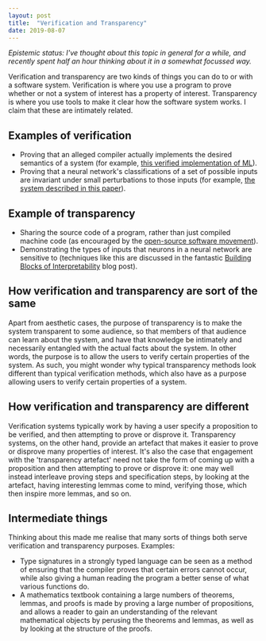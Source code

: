 ```yaml
---
layout: post
title:  "Verification and Transparency"
date: 2019-08-07
---
```


_Epistemic status: I've thought about this topic in general for a while, and recently spent half an hour thinking about it in a somewhat focussed way._

Verification and transparency are two kinds of things you can do to or with a software system. Verification is where you use a program to prove whether or not a system of interest has a property of interest. Transparency is where you use tools to make it clear how the software system works. I claim that these are intimately related.

## Examples of verification

- Proving that an alleged compiler actually implements the desired semantics of a system (for example, [this verified implementation of ML](https://cakeml.org/)).
- Proving that a neural network's classifications of a set of possible inputs are invariant under small perturbations to those inputs (for example, [the system described in this paper](http://cs229.stanford.edu/proj2018/report/101.pdf)).

## Example of transparency

- Sharing the source code of a program, rather than just compiled machine code (as encouraged by the [open-source software movement](https://en.wikipedia.org/wiki/Open-source-software_movement)).
- Demonstrating the types of inputs that neurons in a neural network are sensitive to (techniques like this are discussed in the fantastic [Building Blocks of Interpretability](https://distill.pub/2018/building-blocks/) blog post).

## How verification and transparency are sort of the same

Apart from aesthetic cases, the purpose of transparency is to make the system transparent to some audience, so that members of that audience can learn about the system, and have that knowledge be intimately and necessarily entangled with the actual facts about the system. In other words, the purpose is to allow the users to verify certain properties of the system. As such, you might wonder why typical transparency methods look different than typical verification methods, which also have as a purpose allowing users to verify certain properties of a system.

## How verification and transparency are different

Verification systems typically work by having a user specify a proposition to be verified, and then attempting to prove or disprove it. Transparency systems, on the other hand, provide an artefact that makes it easier to prove or disprove many properties of interest. It's also the case that engagement with the 'transparency artefact' need not take the form of coming up with a proposition and then attempting to prove or disprove it: one may well instead interleave proving steps and specification steps, by looking at the artefact, having interesting lemmas come to mind, verifying those, which then inspire more lemmas, and so on.

## Intermediate things

Thinking about this made me realise that many sorts of things both serve verification and transparency purposes. Examples:
- Type signatures in a strongly typed language can be seen as a method of ensuring that the compiler proves that certain errors cannot occur, while also giving a human reading the program a better sense of what various functions do.
- A mathematics textbook containing a large numbers of theorems, lemmas, and proofs is made by proving a large number of propositions, and allows a reader to gain an understanding of the relevant mathematical objects by perusing the theorems and lemmas, as well as by looking at the structure of the proofs.

